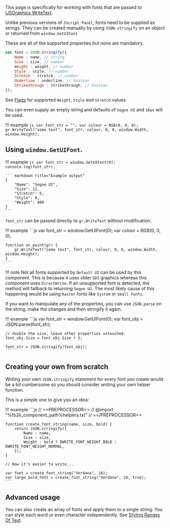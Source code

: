 This page is specifically for working with fonts that are passed
to [IJSGraphics WriteText](../docs/interfaces/IJSGraphics.md#writetexttext-font-colour-x-y-w-h-text_alignment-paragraph_alignment-word_wrapping-trimming_granularity).

Unlike previous versions of `JScript Panel`, fonts need to be supplied as strings. They can be created manually by
using `JSON.stringify` on an object or returned from `window.GetUIFont`.

These are all of the supported properties but none are mandatory.

```js
var font = JSON.stringify({
	Name : name, // string
	Size : size, // number
	Weight : weight, // number
	Style : style, // number
	Stretch : stretch, // number
	Underline : underline, // boolean
	Strikethrough : strikethrough, // boolean
});
```

See [Flags](../docs/flags.md) for supported `Weight`, `Style` and `Stretch` values.

You can even supply an empty string and defaults
of `Segoe UI` and `16px` will be used.

!!! example
	```js
	var font_str = "";
	var colour = RGB(0, 0, 0);
	gr.WriteText("some text", font_str, colour, 0, 0, window.Width, window.Height);
	```

## Using `window.GetUIFont`.

!!! example
	```js
	var font_str = window.GetUIFont(0);
	console.log(font_str);
	```

	``` markdown title="Example output"
	{
		"Name": "Segoe UI",
		"Size": 12,
		"Stretch": 5,
		"Style": 0,
		"Weight": 400
	}
	```

`font_str` can be passed directly to `gr.WriteText` without modification.

!!! example
	```js
	var font_str = window.GetUIFont(0);
	var colour = RGB(0, 0, 0);

	function on_paint(gr) {
		gr.WriteText("some text", font_str, colour, 0, 0, window.Width, window.Height);
	}
	```


!!! note
	Not all fonts supported by `Default UI` can be used by this component. This
	is because it uses older `GDI` graphics whereas this component uses `DirectWrite`. If
	an unsupported font is detected, the method will fallback to returning `Segoe UI`. The most
	likely cause of this happening would be using `Raster` fonts like `System` or `Small Fonts`.

If you want to manipulate any of the properties, you can use `JSON.parse` on the string, make the changes
and then stringify it again.

!!! example
	```js
	var font_str = window.GetUIFont(0);
	var font_obj = JSON.parse(font_str);

	// double the size, leave other properties untouched.
	font_obj.Size = font_obj.Size * 2;

	font_str = JSON.stringify(font_obj);
	```

## Creating your own from scratch

Writing your own `JSON.stringify` statement for every font you create would be a bit cumbersome
so you should consider writing your own helper function.

This is a simple one to give you an idea:

!!! example
	```js
	// ==PREPROCESSOR==
	// @import "%fb2k_component_path%helpers.txt"
	// ==/PREPROCESSOR==

	function create_font_string(name, size, bold) {
		return JSON.stringify({
			Name : name,
			Size : size,
			Weight : bold ? DWRITE_FONT_WEIGHT_BOLD : DWRITE_FONT_WEIGHT_NORMAL,
		});
	}

	// Now it's easier to write...

	var font = create_font_string("Verdana", 16);
	var large_bold_font = create_font_string("Verdana", 24, true);
	```

## Advanced usage

You can also create an array of fonts and apply them to a single string. You can style each word or even character
independently. See [Styling Ranges Of Text](styling-ranges-text.md).
